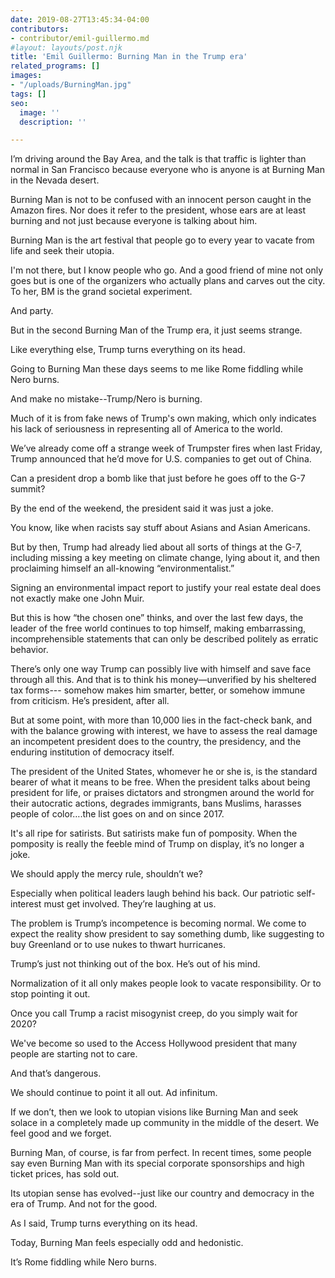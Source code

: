```yaml
---
date: 2019-08-27T13:45:34-04:00
contributors:
- contributor/emil-guillermo.md
#layout: layouts/post.njk
title: 'Emil Guillermo: Burning Man in the Trump era'
related_programs: []
images:
- "/uploads/BurningMan.jpg"
tags: []
seo:
  image: ''
  description: ''

---
```

I’m driving around the Bay Area, and the talk is that traffic is lighter than normal in San Francisco because everyone who is anyone is at Burning Man in the Nevada desert.

Burning Man is not to be confused with an innocent person caught in the Amazon fires. Nor does it refer to the president, whose ears are at least  burning and not just because everyone is talking about him.

Burning Man is the art festival that people go to every year to vacate from life and seek their utopia.

I'm not there, but I know people who go. And a good friend of mine not only goes but is one of the organizers who actually plans and carves out the city. To her, BM is the grand societal experiment.

And party.

But in the second Burning Man of the Trump era, it just seems strange.

Like everything else, Trump turns everything on its head.

Going to Burning Man these days seems to me like Rome fiddling while Nero burns.

And make no mistake--Trump/Nero is burning.

Much of it is from fake news of Trump's own making, which only indicates his lack of seriousness in representing all of America to the world.

We’ve already come off a strange week of Trumpster fires when last Friday, Trump announced that he’d move for U.S. companies to get out of China.

Can a president drop a bomb like that just before he goes off to the G-7 summit?

By the end of the weekend, the president said it was just a joke.

You know, like when racists say stuff about Asians and Asian Americans.

But by then, Trump had already lied about all sorts of things at the G-7, including missing a key meeting on climate change, lying about it, and then proclaiming himself an all-knowing  “environmentalist.”

Signing an environmental impact report to justify your real estate deal does not exactly make one John Muir.

But this is how “the chosen one” thinks, and over the last few days, the leader of the free world continues to top himself, making embarrassing, incomprehensible statements that can only be described politely as erratic behavior.

There’s only one way Trump can possibly live with himself and save face through all this. And that is to think his money—unverified by his sheltered tax forms--- somehow makes him smarter, better, or somehow immune from criticism.  He’s president, after all.

But at some point, with more than 10,000 lies in the fact-check bank, and with the balance growing with interest, we have to assess the real damage an incompetent president does to the country, the presidency, and the enduring institution of democracy itself.

The president of the United States, whomever he or she is, is the standard bearer of what it means to be free. When the president talks about being president for life, or praises dictators and strongmen around the world for their autocratic actions, degrades immigrants, bans Muslims, harasses people of color….the list goes on and on since 2017.

It's all ripe for satirists. But satirists make fun of pomposity. When the pomposity is really the feeble mind of Trump on display, it’s no longer a joke.

We should apply the mercy rule, shouldn’t we?

Especially when political leaders laugh behind his back.  Our patriotic self-interest must get involved. They’re laughing at us.

The problem is Trump’s incompetence is becoming normal. We come to expect the reality show president to say something dumb, like suggesting to buy Greenland or to use nukes to thwart hurricanes.

Trump’s just not thinking out of the box. He’s out of his mind.

Normalization of it all only makes people look to vacate responsibility. Or to stop pointing it out.

Once you call Trump a racist misogynist creep, do you simply wait for 2020?

We've become so used to the Access Hollywood president that many people are starting not to care.

And that’s dangerous.

We should continue to point it all out. Ad infinitum.

If we don’t, then we look to utopian visions like Burning Man and seek solace in a completely made up community in the middle of the desert. We feel good and we forget.

Burning Man, of course, is far from perfect. In recent times, some people say even Burning Man with its special corporate sponsorships and high ticket prices, has sold out.

Its utopian sense has evolved--just like our country and democracy in the era of Trump. And not for the good.

As I said, Trump turns everything on its head.

Today, Burning Man feels especially odd and hedonistic. 

It’s Rome fiddling while Nero burns.